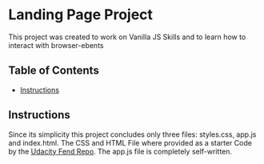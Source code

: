# Landing Page Project

This project was created to work on Vanilla JS Skills and to learn how to interact with browser-ebents

## Table of Contents

- [Instructions](#instructions)

## Instructions

Since its simplicity this project concludes only three files: styles.css, app.js and index.html.
The CSS and HTML File where provided as a starter Code by the [Udacity Fend Repo](https://github.com/udacity/fend/tree/refresh-2019/projects/landing-page).
The app.js file is completely self-written.

